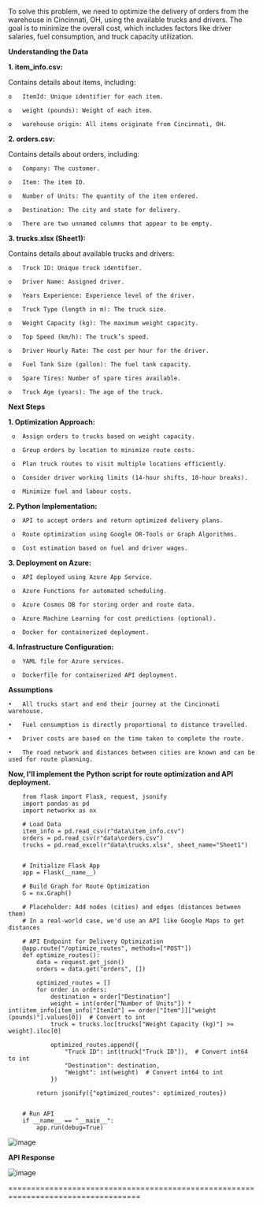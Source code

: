 To solve this problem, we need to optimize the delivery of orders from the warehouse in Cincinnati, OH, using the available trucks and drivers. The goal is to minimize the overall cost, which includes factors like driver salaries, fuel consumption, and truck capacity utilization.


**Understanding the Data**


**1.	item_info.csv:**
 
Contains details about items, including:

    o	ItemId: Unique identifier for each item.
    
    o	weight (pounds): Weight of each item.
    
    o	warehouse origin: All items originate from Cincinnati, OH.


**2.	orders.csv:**


Contains details about orders, including:

    o	Company: The customer.
    
    o	Item: The item ID.
    
    o	Number of Units: The quantity of the item ordered.
    
    o	Destination: The city and state for delivery.
    
    o	There are two unnamed columns that appear to be empty.


**3.	trucks.xlsx (Sheet1):**


Contains details about available trucks and drivers:

    o	Truck ID: Unique truck identifier.
    
    o	Driver Name: Assigned driver.
    
    o	Years Experience: Experience level of the driver.
    
    o	Truck Type (length in m): The truck size.
    
    o	Weight Capacity (kg): The maximum weight capacity.
    
    o	Top Speed (km/h): The truck’s speed.
    
    o	Driver Hourly Rate: The cost per hour for the driver.
    
    o	Fuel Tank Size (gallon): The fuel tank capacity.
    
    o	Spare Tires: Number of spare tires available.
    
    o	Truck Age (years): The age of the truck.


**Next Steps**


**1.	Optimization Approach:**
   
     o	Assign orders to trucks based on weight capacity.
     
     o	Group orders by location to minimize route costs.
     
     o	Plan truck routes to visit multiple locations efficiently.
     
     o	Consider driver working limits (14-hour shifts, 10-hour breaks).
     
     o	Minimize fuel and labour costs.


**2.	Python Implementation:**

   
     o	API to accept orders and return optimized delivery plans.
     
     o	Route optimization using Google OR-Tools or Graph Algorithms.
     
     o	Cost estimation based on fuel and driver wages.


**3.	Deployment on Azure:**

   
     o	API deployed using Azure App Service.
     
     o	Azure Functions for automated scheduling.
     
     o	Azure Cosmos DB for storing order and route data.
     
     o	Azure Machine Learning for cost predictions (optional).
     
     o	Docker for containerized deployment.


**4.	Infrastructure Configuration:**

     
     o	YAML file for Azure services.
     
     o	Dockerfile for containerized API deployment.


**Assumptions**

  
    •	All trucks start and end their journey at the Cincinnati warehouse.
    
    •	Fuel consumption is directly proportional to distance travelled.
    
    •	Driver costs are based on the time taken to complete the route.
    
    •	The road network and distances between cities are known and can be used for route planning.


**Now, I'll implement the Python script for route optimization and API deployment.**

        from flask import Flask, request, jsonify
        import pandas as pd
        import networkx as nx
        
        # Load Data
        item_info = pd.read_csv(r"data\item_info.csv")
        orders = pd.read_csv(r"data\orders.csv")
        trucks = pd.read_excel(r"data\trucks.xlsx", sheet_name="Sheet1")
        
        
        # Initialize Flask App
        app = Flask(__name__)
        
        # Build Graph for Route Optimization
        G = nx.Graph()
        
        # Placeholder: Add nodes (cities) and edges (distances between them)
        # In a real-world case, we'd use an API like Google Maps to get distances
        
        # API Endpoint for Delivery Optimization
        @app.route("/optimize_routes", methods=["POST"])
        def optimize_routes():
            data = request.get_json()
            orders = data.get("orders", [])
        
            optimized_routes = []
            for order in orders:
                destination = order["Destination"]
                weight = int(order["Number of Units"]) * int(item_info[item_info["ItemId"] == order["Item"]]["weight (pounds)"].values[0])  # Convert to int
                truck = trucks.loc[trucks["Weight Capacity (kg)"] >= weight].iloc[0]
                
                optimized_routes.append({
                    "Truck ID": int(truck["Truck ID"]),  # Convert int64 to int
                    "Destination": destination,
                    "Weight": int(weight)  # Convert int64 to int
                })
            
            return jsonify({"optimized_routes": optimized_routes})
        
        
        # Run API
        if __name__ == "__main__":
            app.run(debug=True)
        

![image](https://github.com/user-attachments/assets/77274375-b6cb-4f3a-a807-d1a613ed80a7)



**API Response**


![image](https://github.com/user-attachments/assets/be0f6266-02d0-45ca-b064-6bf460e506c7)




===================================================================================
